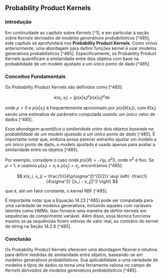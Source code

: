 ## Probability Product Kernels

### Introdução
Em continuidade ao capítulo sobre *Kernels* [^1], e em particular à seção sobre *Kernels derivados de modelos generativos probabilísticos* [^485], este capítulo se aprofundará nos **Probability Product Kernels**. Como vimos anteriormente, uma abordagem para definir funções kernel é usar modelos generativos probabilísticos [^485]. Especificamente, os Probability Product Kernels quantificam a similaridade entre dois objetos com base na probabilidade de um modelo ajustado a um único ponto de dado [^485].

### Conceitos Fundamentais

Os Probability Product Kernels são definidos como [^485]:

$$
k(x_i, x_j) = \int p(x|x_i)^\rho p(x|x_j)^\rho dx
$$

onde $\rho > 0$ e $p(x|x_i)$ é frequentemente aproximado por $p(x|\theta(x_i))$, com $\theta(x_i)$ sendo uma estimativa de parâmetro computada usando um único vetor de dados [^485].

*Essa abordagem quantifica a similaridade entre dois objetos baseada na probabilidade de um modelo ajustado a um único ponto de dado* [^485]. É importante notar que, embora possa parecer estranho ajustar um modelo a um único ponto de dado, o modelo ajustado é usado apenas para avaliar a similaridade entre os objetos [^485].

Por exemplo, considere o caso onde $p(x|\theta) = \mathcal{N}(\mu, \sigma^2I)$, onde $\sigma^2$ é fixo. Se $\rho = 1$, e usamos $\mu(x_i) = x_i$ e $\mu(x_j) = x_j$, encontramos [^485]:

$$
k(x_i, x_j) = \frac{1}{(4\pi\sigma^2)^{D/2}} \exp \left( -\frac{1}{4\sigma^2} ||x_i - x_j||^2 \right)
$$

que é, até um fator constante, o kernel RBF [^485].

É importante notar que a Equação 14.23 [^485] pode ser computada para uma variedade de modelos generativos, incluindo aqueles com variáveis latentes como HMMs. Isso fornece uma maneira de definir kernels em sequências de comprimento variável. Além disso, essa técnica funciona mesmo se as sequências forem vetores de valor real, ao contrário do kernel de string na Seção 14.2.6 [^485].

### Conclusão
Os Probability Product Kernels oferecem uma abordagem flexível e intuitiva para definir medidas de similaridade entre objetos, baseando-se em modelos generativos probabilísticos. Sua aplicabilidade a uma variedade de modelos e tipos de dados os torna uma ferramenta valiosa no campo de *Kernels derivados de modelos generativos probabilísticos* [^485].
<!-- END -->